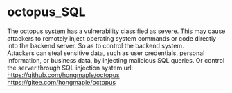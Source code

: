 # octopus_SQL
The octopus system has a vulnerability classified as severe. This may cause attackers to remotely inject operating system commands or code directly into the backend server. So as to control the backend system.  
Attackers can steal sensitive data, such as user credentials, personal information, or business data, by injecting malicious SQL queries. Or control the server through SQL injection
system url:  
https://github.com/hongmaple/octopus  
https://gitee.com/hongmaple/octopus
